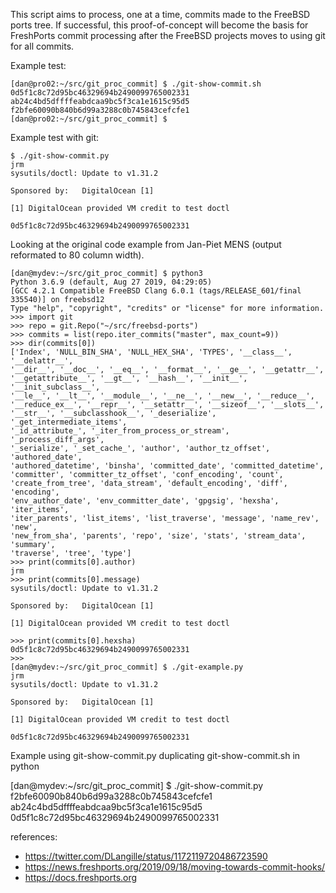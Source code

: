 This script aims to process, one at a time, commits made to the FreeBSD
ports tree. If successful, this proof-of-concept will become the basis for
FreshPorts commit processing after the FreeBSD projects moves to using git
for all commits.

Example test:

```
[dan@pro02:~/src/git_proc_commit] $ ./git-show-commit.sh
0d5f1c8c72d95bc46329694b2490099765002331
ab24c4bd5dffffeabdcaa9bc5f3ca1e1615c95d5
f2bfe60090b840b6d99a3288c0b745843cefcfe1
[dan@pro02:~/src/git_proc_commit] $ 
```

Example test with git:

```
$ ./git-show-commit.py
jrm
sysutils/doctl: Update to v1.31.2

Sponsored by:	DigitalOcean [1]

[1] DigitalOcean provided VM credit to test doctl

0d5f1c8c72d95bc46329694b2490099765002331
```

Looking at the original code example from Jan-Piet MENS (output reformated
to 80 column width).

```
[dan@mydev:~/src/git_proc_commit] $ python3
Python 3.6.9 (default, Aug 27 2019, 04:29:05) 
[GCC 4.2.1 Compatible FreeBSD Clang 6.0.1 (tags/RELEASE_601/final 335540)] on freebsd12
Type "help", "copyright", "credits" or "license" for more information.
>>> import git
>>> repo = git.Repo("~/src/freebsd-ports")
>>> commits = list(repo.iter_commits("master", max_count=9))
>>> dir(commits[0])
['Index', 'NULL_BIN_SHA', 'NULL_HEX_SHA', 'TYPES', '__class__', '__delattr__', 
'__dir__', '__doc__', '__eq__', '__format__', '__ge__', '__getattr__', 
'__getattribute__', '__gt__', '__hash__', '__init__', '__init_subclass__', 
'__le__', '__lt__', '__module__', '__ne__', '__new__', '__reduce__', 
'__reduce_ex__', '__repr__', '__setattr__', '__sizeof__', '__slots__', 
'__str__', '__subclasshook__', '_deserialize', '_get_intermediate_items', 
'_id_attribute_', '_iter_from_process_or_stream', '_process_diff_args', 
'_serialize', '_set_cache_', 'author', 'author_tz_offset', 'authored_date', 
'authored_datetime', 'binsha', 'committed_date', 'committed_datetime', 
'committer', 'committer_tz_offset', 'conf_encoding', 'count', 
'create_from_tree', 'data_stream', 'default_encoding', 'diff', 'encoding', 
'env_author_date', 'env_committer_date', 'gpgsig', 'hexsha', 'iter_items', 
'iter_parents', 'list_items', 'list_traverse', 'message', 'name_rev', 'new', 
'new_from_sha', 'parents', 'repo', 'size', 'stats', 'stream_data', 'summary', 
'traverse', 'tree', 'type']
>>> print(commits[0].author)
jrm
>>> print(commits[0].message)
sysutils/doctl: Update to v1.31.2

Sponsored by:	DigitalOcean [1]

[1] DigitalOcean provided VM credit to test doctl

>>> print(commits[0].hexsha)
0d5f1c8c72d95bc46329694b2490099765002331
>>> 
[dan@mydev:~/src/git_proc_commit] $ ./git-example.py
jrm
sysutils/doctl: Update to v1.31.2

Sponsored by:	DigitalOcean [1]

[1] DigitalOcean provided VM credit to test doctl

0d5f1c8c72d95bc46329694b2490099765002331
```

Example using git-show-commit.py duplicating git-show-commit.sh in python

[dan@mydev:~/src/git_proc_commit] $ ./git-show-commit.py
f2bfe60090b840b6d99a3288c0b745843cefcfe1
ab24c4bd5dffffeabdcaa9bc5f3ca1e1615c95d5
0d5f1c8c72d95bc46329694b2490099765002331


references:

* https://twitter.com/DLangille/status/1172119720486723590
* https://news.freshports.org/2019/09/18/moving-towards-commit-hooks/
* https://docs.freshports.org
